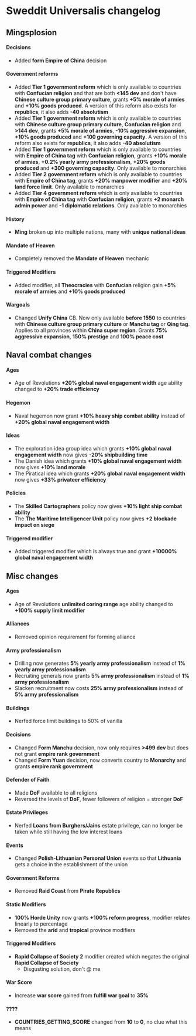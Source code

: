 # Sweddit Universalis changelog

## Mingsplosion

#### Decisions
- Added **form Empire of China** decision

#### Government reforms
- Added **Tier 1 government reform** which is only available to countries with **Confucian religion** and that are both **<145 dev** and don't have **Chinese culture group primary culture**, grants **+5% morale of armies** and **+10% goods produced**.  A version of this reform also exists for **republics**, it also adds **-40 absolutism**
- Added **Tier 1 government reform** which is only available to countries with **Chinese culture group primary culture**, **Confucian religion** and **>144 dev**, grants **+5% morale of armies**, **-10% aggressive expansion**, **+10% goods produced** and **+100 governing capacity**. A version of this reform also exists for **republics**, it also adds **-40 absolutism**
- Added **Tier 1 government reform** which is only available to countries with **Empire of China tag** with **Confucian religion**, grants **+10% morale of armies**, **+0.2% yearly army professionalism**, **+20% goods produced** and **+300 governing capacity**. Only available to monarchies
- Added **Tier 2 government reform** which is only available to countries with **Empire of China tag**, grants **+20% manpower modifier** and **+20% land force limit**. Only available to monarchies
- Added **Tier 4 government reform** which is only available to countries with **Empire of China tag** with **Confucian religion**, grants **+2 monarch admin power** and **-1 diplomatic relations**. Only available to monarchies

#### History
- **Ming** broken up into multiple nations, many with **unique national ideas**

#### Mandate of Heaven
- Completely removed the **Mandate of Heaven** mechanic

#### Triggered Modifiers
- Added modifier, all **Theocracies** with **Confucian** religion gain **+5% morale of armies** and **+10% goods produced**

#### Wargoals
- Changed **Unify China** CB. Now only available **before 1550** to countries with **Chinese culture group primary culture** or **Manchu tag** or **Qing tag**. Applies to all provinces within **China super region**. Grants **75% aggressive expansion**, **150% prestige** and **100% peace cost**

## Naval combat changes

#### Ages
- Age of Revolutions **+20% global naval engagement width** age ability changed to **+20% trade efficiency**

#### Hegemon
- Naval hegemon now grant **+10% heavy ship combat ability** instead of **+20% global naval engagement width**

#### Ideas
- The exploration idea group idea which grants **+10% global naval engagement width** now gives **-20% shipbuilding time**
- The Danish idea which grants **+10% global naval engagement width** now gives **+10% land morale**
- The Piratical idea which grants **+20% global naval engagement width** now gives **+33% privateer efficiency**

#### Policies
- The **Skilled Cartographers** policy now gives **+10% light ship combat ability**
- The **The Maritime Intelligencer Unit** policy now gives **+2 blockade impact on siege**

#### Triggered modifier
- Added triggered modifier which is always true and grant **+10000% global naval engagement width**

## Misc changes

#### Ages
- Age of Revolutions **unlimited coring range** age ability changed to **+100% supply limit modifier**

#### Alliances
- Removed opinion requirement for forming alliance

#### Army professionalism
- Drilling now generates **5% yearly army professionalism** instead of **1% yearly army professionalism**
- Recruiting generals now grants **5% army professionalism** instead of **1% army professionalism**
- Slacken recruitment now costs **25% army professionalism** instead of **5% army professionalism**

#### Buildings
- Nerfed force limit buildings to 50% of vanilla

#### Decisions
- Changed  **Form Manchu** decision, now only requires **>499 dev** but does not grant **empire rank government**
- Changed  **Form Yuan** decision, now converts country to **Monarchy** and grants **empire rank government**

#### Defender of Faith
- Made **DoF** available to all religions
- Reversed the levels of **DoF**, fewer followers of religion = stronger **DoF**

#### Estate Privileges
- Nerfed **Loans from Burghers/Jains** estate privilege, can no longer be taken while still having the low interest loans

#### Events
- Changed **Polish-Lithuanian Personal Union** events so that **Lithuania** gets a choice in the establishment of the union

#### Government Reforms
- Removed **Raid Coast** from **Pirate Republics**

#### Static Modifiers
- **100% Horde Unity** now grants **+100% reform progress**, modifier relates linearly to percentage
- Removed the **arid** and **tropical** province modifiers

####  Triggered Modifiers
- **Rapid Collapse of Society 2** modifier created which negates the original **Rapid Collapse of Society**
	- Disgusting solution, don't @ me

#### War Score
- Increase **war score** gained from **fulfill war goal** to **35%**

#### ????
- **COUNTRIES_GETTING_SCORE** changed from **10** to **0**, no clue what this means
